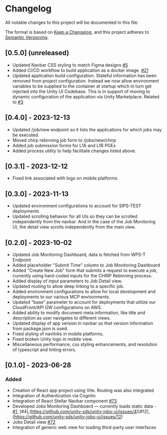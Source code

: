 # Changelog

All notable changes to this project will be documented in this file. 

The format is based on [Keep a Changelog](https://keepachangelog.com/en/1.0.0/),
and this project adheres to [Semantic Versioning](https://semver.org/spec/v2.0.0.html).

## [0.5.0] (unreleased)
- Updated Navbar CSS styling to match Figma designs [#5](https://github.com/unity-sds/unity-ui/issues/5)
- Added CI/CD workflow to build application as a docker image. [#21](https://github.com/unity-sds/unity-ui/issues/21)
- Updated application build configuration. Stateful information has been removed from project configuration. Instead we now allow environment variables to be supplied to the container at startup which in turn get injected into the Unity UI Codebase. This is in support of moving to dynamic configuration of the application via Unity Marketplace. Related to [#3](https://github.com/unity-sds/unity-sds-portal/issues/3)

## [0.4.0] - 2023-12-13
- Updated /job/new endpoint so it lists the applications for which jobs may be executed.
- Moved chirp rebinning job form to /jobs/new/chirp
- Added job submission forms for L1A and L1B PGEs
- Added process utility to help facilitate changes listed above.

## [0.3.1] - 2023-12-12
- Fixed link associated with logo on mobile platforms

## [0.3.0] - 2023-11-13

- Updated environment configurations to account for SIPS-TEST deployments
- Updated scrolling behavior for all UIs so they can be scrolled independently from the navbar. And in the case of the Job Monitoring UI, the detail view scrolls independently from the main view.

## [0.2.0] - 2023-10-02

- Updated Job Monitoring Dashboard, data is fetched from WPS-T Endpoint
- Added placeholder "Submit Time" column to Job Monitoring Dashboard
- Added "Create New Job" form that submits a request to execute a job, currently using hard-coded inputs for the CHIRP Rebinning process.
- Added display of input parameters to Job Detail view.
- Updated routing to allow deep linking to a specific job.
- Added environment configurations to allow for local development and deployments to our various MCP environments.
- Updated "base" parameter to account for deployments that utilize our CloudFront/API GW configurations on AWS.
- Added ability to modify document meta information, like title and description as user navigates to different views.
- Updated display of app version in navbar so that version information from package.json is used.
- Fixed styling of navlinks in mobile platforms.
- Fixed broken Unity logo in mobile view.
- Miscellaneous performance, css styling enhancements, and resolution of typescript and linting errors.

## [0.1.0] - 2023-06-28

### Added 

- Creation of React app project using Vite. Routing was also integrated
- Integration of Authentication via Cognito
- Integration of React Stellar Navbar component [#73](https://github.com/unity-sds/unity-project-management/issues/73)
- Developed Jobs Monitoring Dashboard — currently loads static data - [#1](https://github.com/unity-sds/unity-jobs-ui/issues/1), [#4],(https://github.com/unity-sds/unity-jobs-ui/issues/4)[#12], (https://github.com/unity-sds/unity-jobs-ui/issues/12)
- Jobs Detail view [#72](https://github.com/unity-sds/unity-jobs-ui/issues/18)
- Integration of generic web view for loading third-party user interfaces

